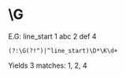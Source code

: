 # \G

E.G: line_start 1 abc 2 def 4
```
(?:\G(?!^)|^line_start)\D*\K\d+
```
Yields 3 matches: 1, 2, 4
